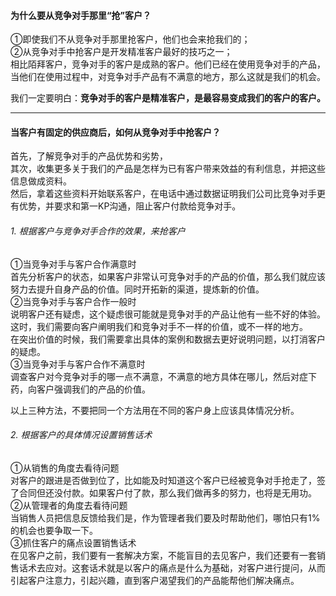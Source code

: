 #### 为什么要从竞争对手那里“抢”客户？
①即使我们不从竞争对手那里抢客户，他们也会来抢我们的；    
②从竞争对手中抢客户是开发精准客户最好的技巧之一；       
相比陌拜客户，竞争对手的客户是成熟的客户。他们已经在使用竞争对手的产品，当他们在使用过程中，对竞争对手产品有不满意的地方，那么这就是我们的机会。     
         
我们一定要明白：**竞争对手的客户是精准客户，是最容易变成我们的客户的客户。**     
     
*****
#### 当客户有固定的供应商后，如何从竞争对手中抢客户？
首先，了解竞争对手的产品优势和劣势，      
其次，收集更多关于我们的产品是怎样为已有客户带来效益的有利信息，并把这些信息做成资料。    
然后，拿着这些资料开始联系客户，在电话中通过数据证明我们公司比竞争对手更有优势，并要求和第一KP沟通，阻止客户付款给竞争对手。
###### 1. 根据客户与竞争对手合作的效果，来抢客户
①当竞争对手与客户合作满意时          
首先分析客户的状态，如果客户非常认可竞争对手的产品的价值，那么我们就应该努力去提升自身产品的价值。同时开拓新的渠道，提炼新的价值。       
②当竞争对手与客户合作一般时            
说明客户还有疑虑，这个疑虑很可能就是竞争对手的产品让他有一些不好的体验。     
这时，我们需要向客户阐明我们和竞争对手不一样的价值，或不一样的地方。       
在突出价值的时候，我们需要拿出具体的案例和数据去更好说明问题，以打消客户的疑虑。       
③当竞争对手与客户合作不满意时         
调查客户对今竞争对手的哪一点不满意，不满意的地方具体在哪儿，然后对症下药，向客户强调我们的产品的价值。        
       
以上三种方法，不要把同一个方法用在不同的客户身上应该具体情况分析。     
       
###### 2. 根据客户的具体情况设置销售话术
①从销售的角度去看待问题        
对客户的跟进是否做到位了，比如能及时知道这个客户已经被竞争对手抢走了，签了合同但还没付款。如果客户付了款，那么我们做再多的努力，也将是无用功。      
②从管理者的角度去看待问题      
当销售人员把信息反馈给我们是，作为管理者我们要及时帮助他们，哪怕只有1%的机会也要争取一下。       
③抓住客户的痛点设置销售话术       
在见客户之前，我们要有一套解决方案，不能盲目的去见客户，我们还要有一套销售话术去应对。这套话术就是以客户的痛点是什么为基础，对客户进行提问，从而引起客户注意力，引起兴趣，直到客户渴望我们的产品能帮他们解决痛点。
